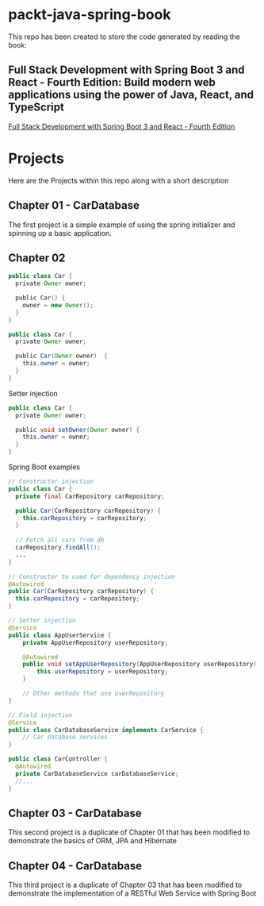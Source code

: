 # packt-java-spring-book

This repo has been created to store the code generated by reading the book:

## Full Stack Development with Spring Boot 3 and React - Fourth Edition: Build modern web applications using the power of Java, React, and TypeScript

<a href="https://www.amazon.com/gp/product/1805122460" target="_blank">Full Stack Development with Spring Boot 3 and React - Fourth Edition</a>

# Projects

Here are the Projects within this repo along with a short description

## Chapter 01 - CarDatabase

The first project is a simple example of using the spring initializer and spinning up a basic application.

## Chapter 02

```java
public class Car { 
  private Owner owner; 

  public Car() { 
    owner = new Owner(); 
  } 
} 

public class Car { 
  private Owner owner; 

  public Car(Owner owner)  { 
    this.owner = owner; 
  } 
}
```

Setter injection
```java
public class Car { 
  private Owner owner; 

  public void setOwner(Owner owner) { 
    this.owner = owner; 
  } 
} 
```

Spring Boot examples
```java
// Constructor injection
public class Car {
  private final CarRepository carRepository;

  public Car(CarRepository carRepository) {
    this.carRepository = carRepository;
  }
      
  // Fetch all cars from db 
  carRepository.findAll();
  ...
}

// Constructor to used for dependency injection
@Autowired  
public Car(CarRepository carRepository) {
  this.carRepository = carRepository;
}

// Setter injection
@Service
public class AppUserService {
    private AppUserRepository userRepository;

    @Autowired
    public void setAppUserRepository(AppUserRepository userRepository) {
        this.userRepository = userRepository;
    }

    // Other methods that use userRepository
}

// Field injection
@Service
public class CarDatabaseService implements CarService {
	// Car database services
}

public class CarController {
  @Autowired
  private CarDatabaseService carDatabaseService;
  //...
}

```

## Chapter 03 - CarDatabase

This second project is a duplicate of Chapter 01 that has been modified to demonstrate the basics of ORM, JPA and Hibernate

## Chapter 04 - CarDatabase

This third project is a duplicate of Chapter 03 that has been modified to demonstrate the implementation of a RESTful Web Service with Spring Boot

